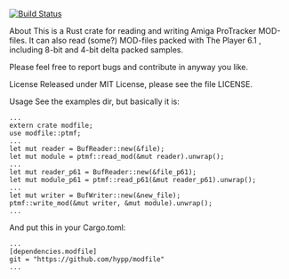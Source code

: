[![Build Status](https://travis-ci.org/hypp/modfile.svg?branch=master)](https://travis-ci.org/hypp/modfile)

About
This is a Rust crate for reading and writing Amiga ProTracker MOD-files.
It can also read (some?) MOD-files packed with The Player 6.1 , including 
8-bit and 4-bit delta packed samples.

Please feel free to report bugs and contribute in anyway you like.

License
Released under MIT License, please see the file LICENSE.

Usage
See the examples dir, but basically it is:

```
...
extern crate modfile;
use modfile::ptmf;
...
let mut reader = BufReader::new(&file);
let mut module = ptmf::read_mod(&mut reader).unwrap();
...
let mut reader_p61 = BufReader::new(&file_p61);
let mut module_p61 = ptmf::read_p61(&mut reader_p61).unwrap();
...
let mut writer = BufWriter::new(&new_file);
ptmf::write_mod(&mut writer, &mut module).unwrap();
...
```

And put this in your Cargo.toml:
```
...
[dependencies.modfile]
git = "https://github.com/hypp/modfile"
...
```

